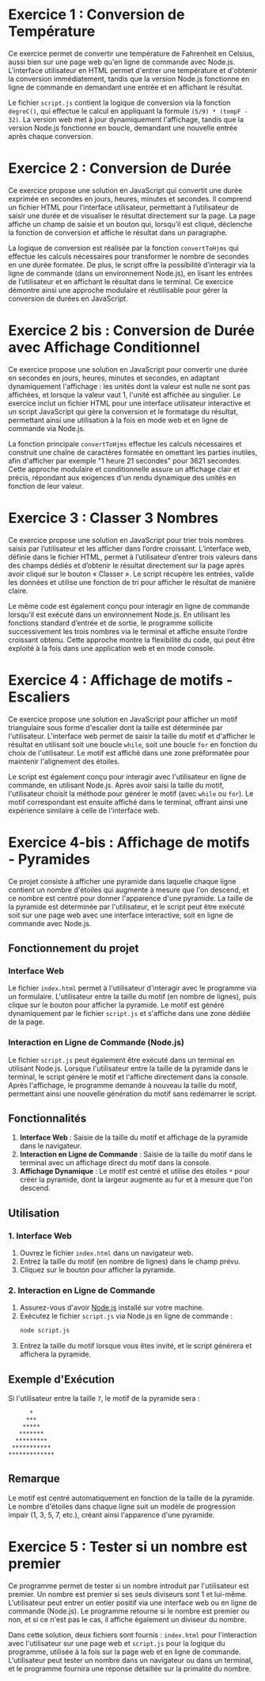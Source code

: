 # Exercice 1 : Conversion de Température

Ce exercice permet de convertir une température de Fahrenheit en Celsius, aussi bien sur une page web qu'en ligne de commande avec Node.js. L'interface utilisateur en HTML permet d'entrer une température et d'obtenir la conversion immédiatement, tandis que la version Node.js fonctionne en ligne de commande en demandant une entrée et en affichant le résultat.

Le fichier `script.js` contient la logique de conversion via la fonction `degreC()`, qui effectue le calcul en appliquant la formule `(5/9) * (tempF - 32)`. La version web met à jour dynamiquement l'affichage, tandis que la version Node.js fonctionne en boucle, demandant une nouvelle entrée après chaque conversion.

# Exercice 2 : Conversion de Durée

Ce exercice propose une solution en JavaScript qui convertit une durée exprimée en secondes en jours, heures, minutes et secondes. Il comprend un fichier HTML pour l’interface utilisateur, permettant à l’utilisateur de saisir une durée et de visualiser le résultat directement sur la page. La page affiche un champ de saisie et un bouton qui, lorsqu’il est cliqué, déclenche la fonction de conversion et affiche le résultat dans un paragraphe.

La logique de conversion est réalisée par la fonction `convertToHjms` qui effectue les calculs nécessaires pour transformer le nombre de secondes en une durée formatée. De plus, le script offre la possibilité d’interagir via la ligne de commande (dans un environnement Node.js), en lisant les entrées de l’utilisateur et en affichant le résultat dans le terminal. Ce exercice démontre ainsi une approche modulaire et réutilisable pour gérer la conversion de durées en JavaScript.



# Exercice 2 bis : Conversion de Durée avec Affichage Conditionnel

Ce exercice propose une solution en JavaScript pour convertir une durée en secondes en jours, heures, minutes et secondes, en adaptant dynamiquement l'affichage : les unités dont la valeur est nulle ne sont pas affichées, et lorsque la valeur vaut 1, l'unité est affichée au singulier. Le exercice inclut un fichier HTML pour une interface utilisateur interactive et un script JavaScript qui gère la conversion et le formatage du résultat, permettant ainsi une utilisation à la fois en mode web et en ligne de commande via Node.js.

La fonction principale `convertToHjms` effectue les calculs nécessaires et construit une chaîne de caractères formatée en omettant les parties inutiles, afin d'afficher par exemple "1 heure 21 secondes" pour 3621 secondes. Cette approche modulaire et conditionnelle assure un affichage clair et précis, répondant aux exigences d'un rendu dynamique des unités en fonction de leur valeur.


# Exercice 3 : Classer 3 Nombres

Ce exercice propose une solution en JavaScript pour trier trois nombres saisis par l’utilisateur et les afficher dans l’ordre croissant. L’interface web, définie dans le fichier HTML, permet à l’utilisateur d’entrer trois valeurs dans des champs dédiés et d’obtenir le résultat directement sur la page après avoir cliqué sur le bouton « Classer ». Le script récupère les entrées, valide les données et utilise une fonction de tri pour afficher le résultat de manière claire.

Le même code est également conçu pour interagir en ligne de commande lorsqu’il est exécuté dans un environnement Node.js. En utilisant les fonctions standard d’entrée et de sortie, le programme sollicite successivement les trois nombres via le terminal et affiche ensuite l’ordre croissant obtenu. Cette approche montre la flexibilité du code, qui peut être exploité à la fois dans une application web et en mode console.


# Exercice 4 : Affichage de motifs - Escaliers

Ce exercice propose une solution en JavaScript pour afficher un motif triangulaire sous forme d'escalier dont la taille est déterminée par l'utilisateur. L'interface web permet de saisir la taille du motif et d'afficher le résultat en utilisant soit une boucle `while`, soit une boucle `for` en fonction du choix de l'utilisateur. Le motif est affiché dans une zone préformatée pour maintenir l'alignement des étoiles.

Le script est également conçu pour interagir avec l'utilisateur en ligne de commande, en utilisant Node.js. Après avoir saisi la taille du motif, l'utilisateur choisit la méthode pour générer le motif (avec `while` ou `for`). Le motif correspondant est ensuite affiché dans le terminal, offrant ainsi une expérience similaire à celle de l'interface web.


# Exercice 4-bis : Affichage de motifs - Pyramides

Ce projet consiste à afficher une pyramide dans laquelle chaque ligne contient un nombre d'étoiles qui augmente à mesure que l'on descend, et ce nombre est centré pour donner l'apparence d'une pyramide. La taille de la pyramide est déterminée par l'utilisateur, et le script peut être exécuté soit sur une page web avec une interface interactive, soit en ligne de commande avec Node.js.

## Fonctionnement du projet

### Interface Web
Le fichier `index.html` permet à l'utilisateur d'interagir avec le programme via un formulaire. L'utilisateur entre la taille du motif (en nombre de lignes), puis clique sur le bouton pour afficher la pyramide. Le motif est généré dynamiquement par le fichier `script.js` et s'affiche dans une zone dédiée de la page.

### Interaction en Ligne de Commande (Node.js)
Le fichier `script.js` peut également être exécuté dans un terminal en utilisant Node.js. Lorsque l'utilisateur entre la taille de la pyramide dans le terminal, le script génère le motif et l'affiche directement dans la console. Après l'affichage, le programme demande à nouveau la taille du motif, permettant ainsi une nouvelle génération du motif sans redémarrer le script.

## Fonctionnalités

1. **Interface Web** : Saisie de la taille du motif et affichage de la pyramide dans le navigateur.
2. **Interaction en Ligne de Commande** : Saisie de la taille du motif dans le terminal avec un affichage direct du motif dans la console.
3. **Affichage Dynamique** : Le motif est centré et utilise des étoiles `*` pour créer la pyramide, dont la largeur augmente au fur et à mesure que l'on descend.

## Utilisation

### 1. Interface Web
1. Ouvrez le fichier `index.html` dans un navigateur web.
2. Entrez la taille du motif (en nombre de lignes) dans le champ prévu.
3. Cliquez sur le bouton pour afficher la pyramide.

### 2. Interaction en Ligne de Commande
1. Assurez-vous d'avoir [Node.js](https://nodejs.org/) installé sur votre machine.
2. Exécutez le fichier `script.js` via Node.js en ligne de commande :
   ```bash
   node script.js
   ```
3. Entrez la taille du motif lorsque vous êtes invité, et le script générera et affichera la pyramide.

## Exemple d'Exécution

Si l'utilisateur entre la taille `7`, le motif de la pyramide sera :

```
      *
     ***
    *****
   *******
  *********
 ***********
*************
```

## Remarque
Le motif est centré automatiquement en fonction de la taille de la pyramide. Le nombre d'étoiles dans chaque ligne suit un modèle de progression impair (1, 3, 5, 7, etc.), créant ainsi l'apparence d'une pyramide.



# Exercice 5 : Tester si un nombre est premier

Ce programme permet de tester si un nombre introduit par l'utilisateur est premier. Un nombre est premier si ses seuls diviseurs sont 1 et lui-même. L'utilisateur peut entrer un entier positif via une interface web ou en ligne de commande (Node.js). Le programme retourne si le nombre est premier ou non, et si ce n'est pas le cas, il affiche également un diviseur du nombre.

Dans cette solution, deux fichiers sont fournis : `index.html` pour l'interaction avec l'utilisateur sur une page web et `script.js` pour la logique du programme, utilisée à la fois sur la page web et en ligne de commande. L'utilisateur peut tester un nombre dans un navigateur ou dans un terminal, et le programme fournira une réponse détaillée sur la primalité du nombre.

